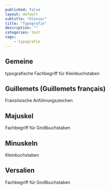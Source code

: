 ```yaml
---
published: false
layout: default
subtitle: "Glossar"
title: "Typografie"
description: ""
categories: text
tags:
    - typografie
---
```




## Gemeine

typografische Fachbegriff für Kleinbuchstaben

## Guillemets (Guillemets français)

Französische Anführungszeichen

## Majuskel

Fachbegriff für Großbuchstaben

## Minuskeln

Kleinbuchstaben

## Versalien

Fachbegriff für Großbuchstaben


